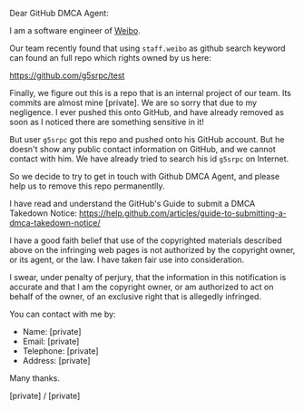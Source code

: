 Dear GitHub DMCA Agent:

I am a software engineer of [Weibo](https://weibo.com).

Our team recently found that using `staff.weibo` as github search
keyword can found an full repo which rights owned by us here:

https://github.com/g5srpc/test

Finally, we figure out this is a repo that is an internal project of
our team. Its commits are almost mine [private].
We are so sorry that due to my negligence.
I ever pushed this onto GitHub, and have already removed
as soon as I noticed there are something sensitive in it!

But user `g5srpc` got this repo and pushed onto his GitHub account.
But he doesn't show any public contact information on GitHub,
and we cannot contact with him.
We have already tried to search his id `g5srpc` on Internet.

So we decide to try to get in touch with Github DMCA Agent,
and please help us to remove this repo permanentlly.

I have read and understand the GitHub's Guide
to submit a DMCA Takedown Notice:
https://help.github.com/articles/guide-to-submitting-a-dmca-takedown-notice/

I have a good faith belief that use of the copyrighted materials
described above on the infringing web pages is not authorized by
the copyright owner, or its agent, or the law.
I have taken fair use into consideration.

I swear, under penalty of perjury, that the information in this
notification is accurate and that I am the copyright owner,
or am authorized to act on behalf of the owner,
of an exclusive right that is allegedly infringed.

You can contact with me by:

- Name: [private]
- Email: [private]
- Telephone: [private]
- Address: [private]

Many thanks.

[private] / [private]
